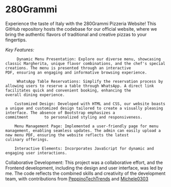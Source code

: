 <h1> 280Grammi </h1>

Experience the taste of Italy with the 280Grammi Pizzeria Website! This GitHub repository hosts the codebase for our official website, where we bring the authentic flavors of traditional and creative pizzas to your fingertips.

*Key Features:*

         Dynamic Menu Presentation: Explore our diverse menu, showcasing classic Margherita, unique flavor combinations, and the chef's special creations. The menu is presented through an interactive             PDF, ensuring an engaging and informative browsing experience.

         WhatsApp Table Reservations: Simplify the reservation process by allowing users to reserve a table through WhatsApp. A direct link facilitates quick and convenient booking, enhancing the                 overall dining experience.

        Customized Design: Developed with HTML and CSS, our website boasts a unique and customized design tailored to create a visually pleasing interface. The absence of Bootstrap emphasizes a                  commitment       to personalized styling and responsiveness.

        Menu Management Page: Implemented a user-friendly page for menu management, enabling seamless updates. The admin can easily upload a new menu PDF, ensuring the website reflects the latest                culinary offerings.
    
        Interactive Elements: Incorporates JavaScript for dynamic and engaging user interactions.

Collaborative Development:
This project was a collaborative effort, and the Frontend development, including the design and user interface, was led by me. The code reflects the combined skills and creativity of the development team, with contributions from [PeppinoTechTrends](https://github.com/PeppinoTechTrends) and [Michele0303](https://github.com/Michele0303)
